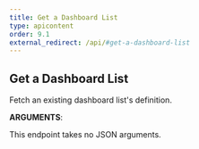 ```yaml
---
title: Get a Dashboard List
type: apicontent
order: 9.1
external_redirect: /api/#get-a-dashboard-list
---
```


## Get a Dashboard List

Fetch an existing dashboard list's definition.

**ARGUMENTS**:

This endpoint takes no JSON arguments.

